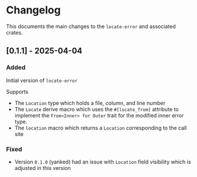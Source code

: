 # Changelog
This documents the main changes to the `locate-error` and associated crates.

## [0.1.1] - 2025-04-04
### Added
Initial version of `locate-error`

Supports
- The `Location` type which holds a file, column, and line number 
- The `Locate` derive macro which uses the `#[locate_from]` attribute to implement the `From<Inner> for Outer` trait for the modified inner error type.
- The `location` macro which returns a `Location` corresponding to the call site

### Fixed
- Version `0.1.0` (yanked) had an issue with `Location` field visibility which is adjusted in this version
